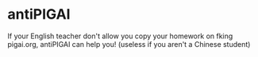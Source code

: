 # antiPIGAI
If your English teacher don't allow you copy your homework on fking pigai.org, antiPIGAI can help you! (useless if you aren't a Chinese student)
